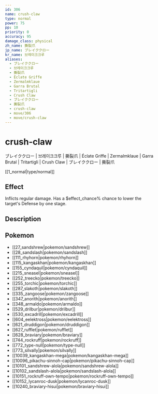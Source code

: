 ```yaml
---
id: 306
name: crush-claw
type: normal
power: 75
pp: 10
priority: 0
accuracy: 95
damage_class: physical
zh_name: 撕裂爪
jp_name: ブレイククロー
kr_name: 브레이크크루
aliases:
  - ブレイククロー
  - 브레이크크루
  - 撕裂爪
  - Éclate Griffe
  - Zermalmklaue
  - Garra Brutal
  - Tritartigli
  - Crush Claw
  - ブレイククロー
  - 撕裂爪
  - crush-claw
  - move/306
  - move/crush-claw
---
```

# crush-claw
    
ブレイククロー | 브레이크크루 | 撕裂爪 | Éclate Griffe | Zermalmklaue | Garra Brutal | Tritartigli | Crush Claw | ブレイククロー | 撕裂爪

[[1_normal|type/normal]]

## Effect

Inflicts regular damage.  Has a $effect_chance% chance to lower the target's Defense by one stage.

## Description



## Pokemon

- [[27_sandshrew|pokemon/sandshrew]]
- [[28_sandslash|pokemon/sandslash]]
- [[111_rhyhorn|pokemon/rhyhorn]]
- [[115_kangaskhan|pokemon/kangaskhan]]
- [[155_cyndaquil|pokemon/cyndaquil]]
- [[215_sneasel|pokemon/sneasel]]
- [[252_treecko|pokemon/treecko]]
- [[255_torchic|pokemon/torchic]]
- [[287_slakoth|pokemon/slakoth]]
- [[335_zangoose|pokemon/zangoose]]
- [[347_anorith|pokemon/anorith]]
- [[348_armaldo|pokemon/armaldo]]
- [[529_drilbur|pokemon/drilbur]]
- [[530_excadrill|pokemon/excadrill]]
- [[604_eelektross|pokemon/eelektross]]
- [[621_druddigon|pokemon/druddigon]]
- [[627_rufflet|pokemon/rufflet]]
- [[628_braviary|pokemon/braviary]]
- [[744_rockruff|pokemon/rockruff]]
- [[772_type-null|pokemon/type-null]]
- [[773_silvally|pokemon/silvally]]
- [[10039_kangaskhan-mega|pokemon/kangaskhan-mega]]
- [[10096_pikachu-sinnoh-cap|pokemon/pikachu-sinnoh-cap]]
- [[10101_sandshrew-alola|pokemon/sandshrew-alola]]
- [[10102_sandslash-alola|pokemon/sandslash-alola]]
- [[10151_rockruff-own-tempo|pokemon/rockruff-own-tempo]]
- [[10152_lycanroc-dusk|pokemon/lycanroc-dusk]]
- [[10240_braviary-hisui|pokemon/braviary-hisui]]

